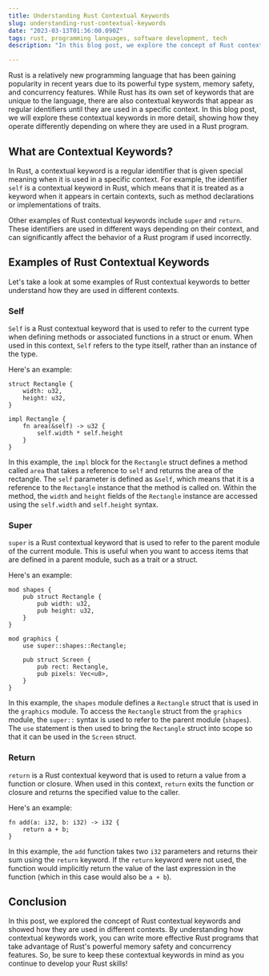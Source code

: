 ```yaml
---
title: Understanding Rust Contextual Keywords
slug: understanding-rust-contextual-keywords
date: "2023-03-13T01:36:00.090Z"
tags: rust, programming languages, software development, tech
description: "In this blog post, we explore the concept of Rust contextual keywords, which appear as regular identifiers until they are used in a specific context. We cover examples of contextual keywords such as 'self', 'super', and 'return', showing how they operate differently depending on where they are used in a Rust program. By the end of this post, readers will have a better understanding of how to identify and use Rust contextual keywords in their own code."

---
```


Rust is a relatively new programming language that has been gaining popularity in recent years due to its powerful type system, memory safety, and concurrency features. While Rust has its own set of keywords that are unique to the language, there are also contextual keywords that appear as regular identifiers until they are used in a specific context. In this blog post, we will explore these contextual keywords in more detail, showing how they operate differently depending on where they are used in a Rust program.

## What are Contextual Keywords?

In Rust, a contextual keyword is a regular identifier that is given special meaning when it is used in a specific context. For example, the identifier `self` is a contextual keyword in Rust, which means that it is treated as a keyword when it appears in certain contexts, such as method declarations or implementations of traits.

Other examples of Rust contextual keywords include `super` and `return`. These identifiers are used in different ways depending on their context, and can significantly affect the behavior of a Rust program if used incorrectly.

## Examples of Rust Contextual Keywords

Let's take a look at some examples of Rust contextual keywords to better understand how they are used in different contexts.

### Self

`Self` is a Rust contextual keyword that is used to refer to the current type when defining methods or associated functions in a struct or enum. When used in this context, `Self` refers to the type itself, rather than an instance of the type.

Here's an example:

```
struct Rectangle {
    width: u32,
    height: u32,
}

impl Rectangle {
    fn area(&self) -> u32 {
        self.width * self.height
    }
}
```

In this example, the `impl` block for the `Rectangle` struct defines a method called `area` that takes a reference to `self` and returns the area of the rectangle. The `self` parameter is defined as `&self`, which means that it is a reference to the `Rectangle` instance that the method is called on. Within the method, the `width` and `height` fields of the `Rectangle` instance are accessed using the `self.width` and `self.height` syntax.

### Super

`super` is a Rust contextual keyword that is used to refer to the parent module of the current module. This is useful when you want to access items that are defined in a parent module, such as a trait or a struct.

Here's an example:

```
mod shapes {
    pub struct Rectangle {
        pub width: u32,
        pub height: u32,
    }
}

mod graphics {
    use super::shapes::Rectangle;

    pub struct Screen {
        pub rect: Rectangle,
        pub pixels: Vec<u8>,
    }
}
```

In this example, the `shapes` module defines a `Rectangle` struct that is used in the `graphics` module. To access the `Rectangle` struct from the `graphics` module, the `super::` syntax is used to refer to the parent module (`shapes`). The `use` statement is then used to bring the `Rectangle` struct into scope so that it can be used in the `Screen` struct.

### Return

`return` is a Rust contextual keyword that is used to return a value from a function or closure. When used in this context, `return` exits the function or closure and returns the specified value to the caller.

Here's an example:

```
fn add(a: i32, b: i32) -> i32 {
    return a + b;
}
```

In this example, the `add` function takes two `i32` parameters and returns their sum using the `return` keyword. If the `return` keyword were not used, the function would implicitly return the value of the last expression in the function (which in this case would also be `a + b`).

## Conclusion

In this post, we explored the concept of Rust contextual keywords and showed how they are used in different contexts. By understanding how contextual keywords work, you can write more effective Rust programs that take advantage of Rust's powerful memory safety and concurrency features. So, be sure to keep these contextual keywords in mind as you continue to develop your Rust skills!